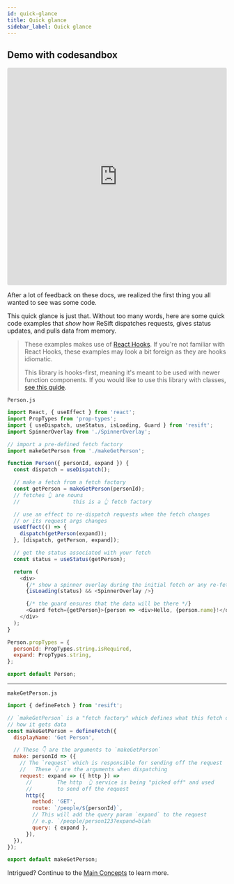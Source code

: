```yaml
---
id: quick-glance
title: Quick glance
sidebar_label: Quick glance
---
```


## Demo with codesandbox

<iframe src="https://codesandbox.io/embed/resift-notes-mol0k?fontsize=14" title="ReSift Notes" allow="geolocation; microphone; camera; midi; vr; accelerometer; gyroscope; payment; ambient-light-sensor; encrypted-media; usb" style="width:100%; height:500px; border:0; border-radius: 4px; overflow:hidden;" sandbox="allow-modals allow-forms allow-popups allow-scripts allow-same-origin"></iframe>
<br />

After a lot of feedback on these docs, we realized the first thing you all wanted to see was some code.

This quick glance is just that. Without too many words, here are some quick code examples that _show_ how ReSift dispatches requests, gives status updates, and pulls data from memory.

> These examples makes use of [React Hooks](https://reactjs.org/docs/hooks-intro.html). If you're not familiar with React Hooks, these examples may look a bit foreign as they are hooks idiomatic.
>
> This library is hooks-first, meaning it's meant to be used with newer function components. If you would like to use this library with classes, [see this guide](../guides/usage-with-classes.md).

`Person.js`

```js
import React, { useEffect } from 'react';
import PropTypes from 'prop-types';
import { useDispatch, useStatus, isLoading, Guard } from 'resift';
import SpinnerOverlay from './SpinnerOverlay';

// import a pre-defined fetch factory
import makeGetPerson from './makeGetPerson';

function Person({ personId, expand }) {
  const dispatch = useDispatch();

  // make a fetch from a fetch factory
  const getPerson = makeGetPerson(personId);
  // fetches 👆 are nouns
  //                 this is a 👆 fetch factory

  // use an effect to re-dispatch requests when the fetch changes
  // or its request args changes
  useEffect(() => {
    dispatch(getPerson(expand));
  }, [dispatch, getPerson, expand]);

  // get the status associated with your fetch
  const status = useStatus(getPerson);

  return (
    <div>
      {/* show a spinner overlay during the initial fetch or any re-fetches */}
      {isLoading(status) && <SpinnerOverlay />}

      {/* the guard ensures that the data will be there */}
      <Guard fetch={getPerson}>{person => <div>Hello, {person.name}!</div>}</Guard>
    </div>
  );
}

Person.propTypes = {
  personId: PropTypes.string.isRequired,
  expand: PropTypes.string,
};

export default Person;
```

---

`makeGetPerson.js`

```js
import { defineFetch } from 'resift';

// `makeGetPerson` is a "fetch factory" which defines what this fetch does and
// how it gets data
const makeGetPerson = defineFetch({
  displayName: 'Get Person',

  // These 👇 are the arguments to `makeGetPerson`
  make: personId => ({
    // The `request` which is responsible for sending off the request
    //   These 👇 are the arguments when dispatching
    request: expand => ({ http }) =>
      //        The http  👆 service is being "picked off" and used
      //        to send off the request
      http({
        method: 'GET',
        route: `/people/${personId}`,
        // This will add the query param `expand` to the request
        // e.g. `/people/person123?expand=blah
        query: { expand },
      }),
  }),
});

export default makeGetPerson;
```

Intrigued? Continue to the [Main Concepts](../main-concepts/whats-a-fetch.md) to learn more.
